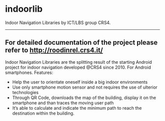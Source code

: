 indoorlib
=========

Indoor Navigation Libraries
by ICT/LBS group CRS4.

--------
For detailed documentation of the project please refer to http://roodinrel.crs4.it/
--------

Indoor Navigation Libraries are the splitting result of the starting 
Android project for indoor navigation developed @CRS4 since 2010. 
For Android smartphones. Features:
- Help the user to orientate oneself inside a big indoor environments
- Use only smartphone motion sensor and not requires the use of ulterior technologies
- Through QR Code, downloads the map of the building, display it on the smartphone and than traces the moving user path
- It’s able to calculate and indicate the minimum path to reach the destination within the building.


